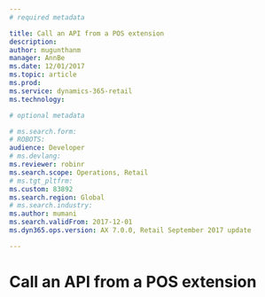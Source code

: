 ```yaml
---
# required metadata

title: Call an API from a POS extension
description: 
author: mugunthanm
manager: AnnBe
ms.date: 12/01/2017
ms.topic: article
ms.prod: 
ms.service: dynamics-365-retail
ms.technology: 

# optional metadata

# ms.search.form: 
# ROBOTS: 
audience: Developer
# ms.devlang: 
ms.reviewer: robinr
ms.search.scope: Operations, Retail
# ms.tgt_pltfrm: 
ms.custom: 83892
ms.search.region: Global
# ms.search.industry: 
ms.author: mumani
ms.search.validFrom: 2017-12-01
ms.dyn365.ops.version: AX 7.0.0, Retail September 2017 update

---
```


# Call an API from a POS extension

